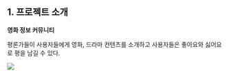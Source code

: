 ## 1. 프로젝트 소개

**영화 정보 커뮤니티**

평론가들이 사용자들에게 영화, 드라마 컨텐츠를 소개하고 사용자들은 좋아요와 싫어요로 평을 남길 수 있다.

<img src="https://github.com/ddgmmn1002/movie/assets/33245033/b655170e-fb59-42d2-9ec7-42b1118bedc3">
</img>
